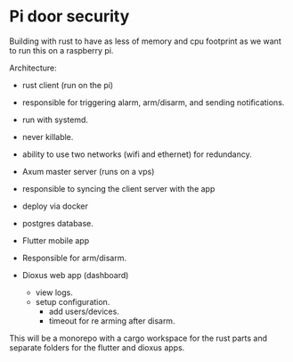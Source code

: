 # Pi door security

Building with rust to have as less of memory and cpu footprint as we want to run this on a raspberry pi.

Architecture:

- rust client (run on the pi)
 - responsible for triggering alarm, arm/disarm, and sending notifications.
 - run with systemd.
 - never killable.
 - ability to use two networks (wifi and ethernet) for redundancy.

- Axum master server (runs on a vps)
 - responsible to syncing the client server with the app
 - deploy via docker
 - postgres database.
- Flutter mobile app
 - Responsible for arm/disarm.
- Dioxus web app (dashboard)
  - view logs.
  - setup configuration.
    - add users/devices.
    - timeout for re arming after disarm.


This will be a monorepo with a cargo workspace for the rust parts and separate folders for the flutter and dioxus apps.
